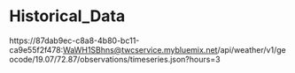 # Historical_Data

https://87dab9ec-c8a8-4b80-bc11-ca9e55f2f478:WaWH1SBhns@twcservice.mybluemix.net/api/weather/v1/geocode/19.07/72.87/observations/timeseries.json?hours=3
